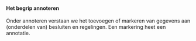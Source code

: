 #### Het begrip annoteren

Onder annoteren verstaan we het toevoegen of markeren van gegevens aan
(onderdelen van) besluiten en regelingen. Een markering heet een annotatie.
